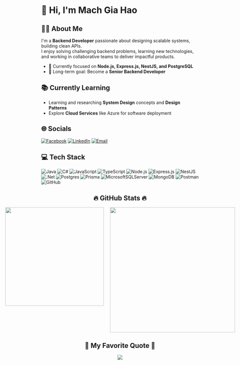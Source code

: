 # 👋 Hi, I'm Mach Gia Hao  


## 👨‍💻 About Me
I'm a **Backend Developer** passionate about designing scalable systems, building clean APIs.  
I enjoy solving challenging backend problems, learning new technologies, and working in collaborative teams to deliver impactful products.  

- 🔭 Currently focused on **Node.js, Express.js, NestJS, and PostgreSQL**  
- 🚀 Long-term goal: Become a **Senior Backend Developer** 


## 📚 Currently Learning
- Learning and researching **System Design** concepts and **Design Patterns** 
- Explore **Cloud Services** like Azure for software deployment


<h2>🌐 Socials</h2>

[![Facebook](https://img.shields.io/badge/Facebook-%231877F2.svg?logo=Facebook&logoColor=white)](https://www.facebook.com/giahao.mach.39) 
[![LinkedIn](https://img.shields.io/badge/LinkedIn-%230077B5.svg?logo=linkedin&logoColor=white)](https://www.linkedin.com/in/machgiahao/) 
[![Email](https://img.shields.io/badge/Email-D14836?logo=gmail&logoColor=white)](mailto:machgiahao0979@gmail.com)  


<h2>💻 Tech Stack</h2>

![Java](https://img.shields.io/badge/java-%23ED8B00.svg?style=for-the-badge&logo=openjdk&logoColor=white) 
![C#](https://img.shields.io/badge/c%23-%23239120.svg?style=for-the-badge&logo=csharp&logoColor=white) 
![JavaScript](https://img.shields.io/badge/javascript-%23323330.svg?style=for-the-badge&logo=javascript&logoColor=%23F7DF1E) 
![TypeScript](https://img.shields.io/badge/typescript-%23007ACC.svg?style=for-the-badge&logo=typescript&logoColor=white) 
![Node.js](https://img.shields.io/badge/node.js-6DA55F?style=for-the-badge&logo=node.js&logoColor=white) 
![Express.js](https://img.shields.io/badge/express.js-%23404d59.svg?style=for-the-badge&logo=express&logoColor=%2361DAFB) 
![NestJS](https://img.shields.io/badge/nestjs-%23E0234E.svg?style=for-the-badge&logo=nestjs&logoColor=white) 
![.Net](https://img.shields.io/badge/.NET-5C2D91?style=for-the-badge&logo=.net&logoColor=white) 
![Postgres](https://img.shields.io/badge/postgres-%23316192.svg?style=for-the-badge&logo=postgresql&logoColor=white) 
![Prisma](https://img.shields.io/badge/Prisma-3982CE?style=for-the-badge&logo=Prisma&logoColor=white) 
![MicrosoftSQLServer](https://img.shields.io/badge/Microsoft%20SQL%20Server-CC2927?style=for-the-badge&logo=microsoft%20sql%20server&logoColor=white) 
![MongoDB](https://img.shields.io/badge/MongoDB-%2347A248.svg?style=for-the-badge&logo=mongodb&logoColor=white) 
![Postman](https://img.shields.io/badge/Postman-FF6C37?style=for-the-badge&logo=postman&logoColor=white) 
![GitHub](https://img.shields.io/badge/github-%23121011.svg?style=for-the-badge&logo=github&logoColor=white)  


<h2 align="center">🔥 GitHub Stats 🔥</h2>

<div align="center" style="display: flex; justify-content: center; gap: 20px;">
  <img src="https://github-readme-stats.vercel.app/api/top-langs/?username=machgiahao&theme=radical&hide_border=false&layout=compact" width="315" />
  <img src="https://github-readme-stats.vercel.app/api?username=machgiahao&theme=radical&hide_border=false&include_all_commits=false&count_private=false" width="400" />
</div>


<h2 align="center">📑 My Favorite Quote 📑</h2>

<p align="center">
  <img src="https://quotes-github-readme.vercel.app/api?type=horizontal&theme=radical"/>
</p>
